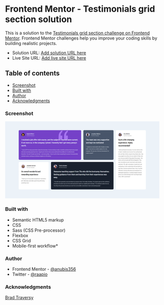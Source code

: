 # Frontend Mentor - Testimonials grid section solution

This is a solution to the [Testimonials grid section challenge on Frontend Mentor](https://www.frontendmentor.io/challenges/testimonials-grid-section-Nnw6J7Un7). Frontend Mentor challenges help you improve your coding skills by building realistic projects. 

- Solution URL: [Add solution URL here](https://www.frontendmentor.io/solutions/responsive-testimonials-grid-section-RYc0ot-3Bz)
- Live Site URL: [Add live site URL here](https://anubis356.github.io/Testimonials-grid-section/public/)

## Table of contents

- [Screenshot](#screenshot)
- [Built with](#built-with)
- [Author](#author)
- [Acknowledgments](#acknowledgments)

### Screenshot

![](./Screenshot.png)

### Built with

- Semantic HTML5 markup
- CSS
- Sass (CSS Pre-processor)
- Flexbox
- CSS Grid
- Mobile-first workflow*

### Author

- Frontend Mentor - [@anubis356](https://www.frontendmentor.io/profile/anubis356/)
- Twitter - [@raapio](https://www.twitter.com/raapio)

### Acknowledgments

[Brad Traversy](https://www.youtube.com/c/TraversyMedia)
